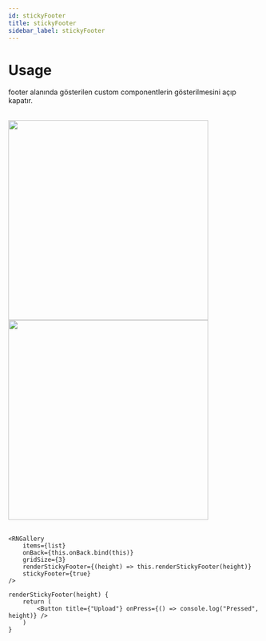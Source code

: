 ```yaml
---
id: stickyFooter
title: stickyFooter
sidebar_label: stickyFooter
---
```


# Usage
footer alanında gösterilen custom componentlerin gösterilmesini açıp kapatır.

<br/>

<div class="img-container">
	<img src="../img/ios_renderStickyFooter.png" height="400"> <img src="../img/android_renderStickyFooter.png" height="400">
</div>

<br/>

```
<RNGallery
	items={list}
	onBack={this.onBack.bind(this)}
	gridSize={3}
	renderStickyFooter={(height) => this.renderStickyFooter(height)}
	stickyFooter={true}
/>

renderStickyFooter(height) {
	return (
		<Button title={"Upload"} onPress={() => console.log("Pressed", height)} />
	)
}
```
